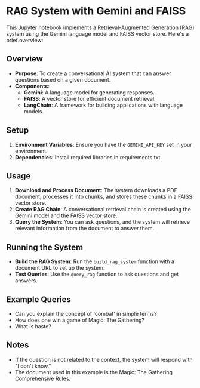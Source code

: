 # RAG System with Gemini and FAISS

This Jupyter notebook implements a Retrieval-Augmented Generation (RAG) system using the Gemini language model and FAISS vector store. Here's a brief overview:

## Overview

- **Purpose**: To create a conversational AI system that can answer questions based on a given document.
- **Components**:
  - **Gemini**: A language model for generating responses.
  - **FAISS**: A vector store for efficient document retrieval.
  - **LangChain**: A framework for building applications with language models.

## Setup

1. **Environment Variables**: Ensure you have the `GEMINI_API_KEY` set in your environment.
2. **Dependencies**: Install required libraries in requirements.txt


## Usage

1. **Download and Process Document**: The system downloads a PDF document, processes it into chunks, and stores these chunks in a FAISS vector store.
2. **Create RAG Chain**: A conversational retrieval chain is created using the Gemini model and the FAISS vector store.
3. **Query the System**: You can ask questions, and the system will retrieve relevant information from the document to answer them.

## Running the System

- **Build the RAG System**: Run the `build_rag_system` function with a document URL to set up the system.
- **Test Queries**: Use the `query_rag` function to ask questions and get answers.

## Example Queries

- Can you explain the concept of 'combat' in simple terms?
- How does one win a game of Magic: The Gathering?
- What is haste?

## Notes

- If the question is not related to the context, the system will respond with "I don't know."
- The document used in this example is the Magic: The Gathering Comprehensive Rules.


